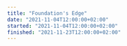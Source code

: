 ```yaml
---
title: "Foundation's Edge"
date: "2021-11-04T12:00:00+02:00"
started: "2021-11-04T12:00:00+02:00"
finished: "2021-11-23T12:00:00+02:00"
---
```

